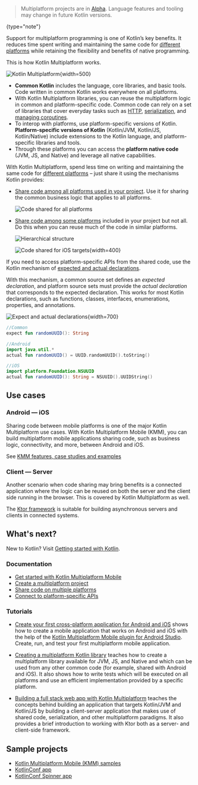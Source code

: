 [//]: # (title: Multiplatform programming)

> Multiplatform projects are in [Alpha](components-stability.md). Language features and tooling may change in future Kotlin versions.
>
{type="note"}

Support for multiplatform programming is one of Kotlin’s key benefits. It reduces time spent writing and maintaining the
 same code for [different platforms](mpp-supported-platforms.md) while retaining the flexibility and benefits of native programming. 

This is how Kotlin Multiplatform works.

![Kotlin Multiplatform](kotlin-multiplatform.png){width=500}

*   **Common Kotlin** includes the language, core libraries, and basic tools. Code written in common Kotlin works 
everywhere on all platforms.
*   With Kotlin Multiplatform libraries, you can reuse the multiplatform logic in common and platform-specific code. 
Common code can rely on a set of libraries that cover everyday tasks such as [HTTP](https://ktor.io/clients/http-client/multiplatform.html), [serialization](https://github.com/Kotlin/kotlinx.serialization), and [managing 
coroutines](https://github.com/Kotlin/kotlinx.coroutines).
*   To interop with platforms, use platform-specific versions of Kotlin. **Platform-specific versions of Kotlin** 
(Kotlin/JVM, Kotlin/JS, Kotlin/Native) include extensions to the Kotlin language, and platform-specific libraries and tools. 
*   Through these platforms you can access the **platform native code** (JVM, JS, and Native) and leverage all native
 capabilities.

With Kotlin Multiplatform, spend less time on writing and maintaining the same code for [different platforms](mpp-supported-platforms.md)
 – just share it using the mechanisms Kotlin provides:

* [Share code among all platforms used in your project](mpp-share-on-platforms.md#share-code-on-all-platforms). Use it for sharing the common 
business logic that applies to all platforms. 
     
    ![Code shared for all platforms](flat-structure.png)
    
* [Share code among some platforms](mpp-share-on-platforms.md#share-code-on-similar-platforms) included in your project but not all. Do this 
when you can reuse much of the code in similar platforms.  
    
    ![Hierarchical structure](hierarchical-structure.png)

    ![Code shared for iOS targets](iosmain-hierarchy.png){width=400}

If you need to access platform-specific APIs from the shared code, use the Kotlin mechanism of [expected and actual 
declarations](mpp-connect-to-apis.md).

With this mechanism, a common source set defines an _expected declaration_, and platform source sets must provide the 
_actual declaration_ that corresponds to the expected declaration. This works for most Kotlin declarations, such as 
functions, classes, interfaces, enumerations, properties, and annotations.

![Expect and actual declarations](expect-actual.png){width=700}

```kotlin
//Common
expect fun randomUUID(): String
```

```kotlin
//Android
import java.util.*
actual fun randomUUID() = UUID.randomUUID().toString()
```

```kotlin
//iOS
import platform.Foundation.NSUUID
actual fun randomUUID(): String = NSUUID().UUIDString()
```

## Use cases

### Android — iOS

Sharing code between mobile platforms is one of the major Kotlin Multiplatform use cases. With Kotlin Multiplatform Mobile (KMM), 
you can build multiplatform mobile applications sharing code, such as business logic, connectivity, 
and more, between Android and iOS.

See [KMM features, case studies and examples](https://kotlinlang.org/lp/mobile/)

### Client — Server

Another scenario when code sharing may bring benefits is a connected application where the logic can be 
reused on both the server and the client side running in the browser. This is covered by Kotlin 
Multiplatform as well.

The [Ktor framework](https://ktor.io/) is suitable for building asynchronous servers and clients in connected systems.

## What's next?

New to Kotlin? Visit [Getting started with Kotlin](getting-started.md).

### Documentation

* [Get started with Kotlin Multiplatform Mobile](multiplatform-mobile-getting-started.md)
* [Create a multiplatform project](mpp-create-lib.md)
* [Share code on multiple platforms](mpp-share-on-platforms.md)
* [Connect to platform-specific APIs](mpp-connect-to-apis.md)

### Tutorials

* [Create your first cross-platform application for Android and iOS](multiplatform-mobile-create-first-app.md) shows how to create a mobile application that works on Android and iOS with the help of the [Kotlin Multiplatform Mobile plugin for Android Studio](https://plugins.jetbrains.com/plugin/14936-kotlin-multiplatform-mobile).
Create, run, and test your first multiplatform mobile application.

* [Creating a multiplatform Kotlin library](multiplatform-library.md) teaches how to create a multiplatform 
library available for JVM, JS, and Native and which can be used from any other common code (for example, shared with 
Android and iOS). It also shows how to write tests which will be executed on all platforms and use an efficient implementation
 provided by a specific platform.
 
* [Building a full stack web app with Kotlin Multiplatform](https://play.kotlinlang.org/hands-on/Full%20Stack%20Web%20App%20with%20Kotlin%20Multiplatform/01_Introduction) 
  teaches the concepts behind building an application that targets Kotlin/JVM and Kotlin/JS by building a client-server 
  application that makes use of shared code, serialization, and other multiplatform paradigms. It also provides a brief
  introduction to working with Ktor both as a server- and client-side framework.
  
## Sample projects

- [Kotlin Multiplatform Mobile (KMM) samples](multiplatform-mobile-samples.md)
- [KotlinConf app](https://github.com/JetBrains/kotlinconf-app) 
- [KotlinConf Spinner app](https://github.com/jetbrains/kotlinconf-spinner)
